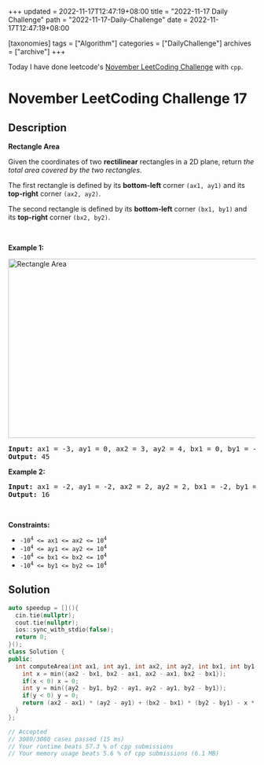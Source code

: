 +++
updated = 2022-11-17T12:47:19+08:00
title = "2022-11-17 Daily Challenge"
path = "2022-11-17-Daily-Challenge"
date = 2022-11-17T12:47:19+08:00

[taxonomies]
tags = ["Algorithm"]
categories = ["DailyChallenge"]
archives = ["archive"]
+++

Today I have done leetcode's [November LeetCoding Challenge](https://leetcode.com/problems/rectangle-area/) with `cpp`.

<!-- more -->

# November LeetCoding Challenge 17

## Description

**Rectangle Area**

<p>Given the coordinates of two <strong>rectilinear</strong> rectangles in a 2D plane, return <em>the total area covered by the two rectangles</em>.</p>

<p>The first rectangle is defined by its <strong>bottom-left</strong> corner <code>(ax1, ay1)</code> and its <strong>top-right</strong> corner <code>(ax2, ay2)</code>.</p>

<p>The second rectangle is defined by its <strong>bottom-left</strong> corner <code>(bx1, by1)</code> and its <strong>top-right</strong> corner <code>(bx2, by2)</code>.</p>

<p>&nbsp;</p>
<p><strong class="example">Example 1:</strong></p>
<img alt="Rectangle Area" src="https://assets.leetcode.com/uploads/2021/05/08/rectangle-plane.png" style="width: 700px; height: 365px;" />
<pre>
<strong>Input:</strong> ax1 = -3, ay1 = 0, ax2 = 3, ay2 = 4, bx1 = 0, by1 = -1, bx2 = 9, by2 = 2
<strong>Output:</strong> 45
</pre>

<p><strong class="example">Example 2:</strong></p>

<pre>
<strong>Input:</strong> ax1 = -2, ay1 = -2, ax2 = 2, ay2 = 2, bx1 = -2, by1 = -2, bx2 = 2, by2 = 2
<strong>Output:</strong> 16
</pre>

<p>&nbsp;</p>
<p><strong>Constraints:</strong></p>

<ul>
	<li><code>-10<sup>4</sup> &lt;= ax1 &lt;= ax2 &lt;= 10<sup>4</sup></code></li>
	<li><code>-10<sup>4</sup> &lt;= ay1 &lt;= ay2 &lt;= 10<sup>4</sup></code></li>
	<li><code>-10<sup>4</sup> &lt;= bx1 &lt;= bx2 &lt;= 10<sup>4</sup></code></li>
	<li><code>-10<sup>4</sup> &lt;= by1 &lt;= by2 &lt;= 10<sup>4</sup></code></li>
</ul>


## Solution

``` cpp
auto speedup = [](){
  cin.tie(nullptr);
  cout.tie(nullptr);
  ios::sync_with_stdio(false);
  return 0;
}();
class Solution {
public:
  int computeArea(int ax1, int ay1, int ax2, int ay2, int bx1, int by1, int bx2, int by2) {
    int x = min({ax2 - bx1, bx2 - ax1, ax2 - ax1, bx2 - bx1});
    if(x < 0) x = 0;
    int y = min({ay2 - by1, by2 - ay1, ay2 - ay1, by2 - by1});
    if(y < 0) y = 0;
    return (ax2 - ax1) * (ay2 - ay1) + (bx2 - bx1) * (by2 - by1) - x * y;
  }
};

// Accepted
// 3080/3080 cases passed (15 ms)
// Your runtime beats 57.3 % of cpp submissions
// Your memory usage beats 5.6 % of cpp submissions (6.1 MB)
```
